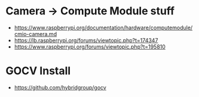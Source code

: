 # Camera -> Compute Module stuff
- https://www.raspberrypi.org/documentation/hardware/computemodule/cmio-camera.md
- https://lb.raspberrypi.org/forums/viewtopic.php?t=174347
- https://www.raspberrypi.org/forums/viewtopic.php?t=195810

# GOCV Install
- https://github.com/hybridgroup/gocv

